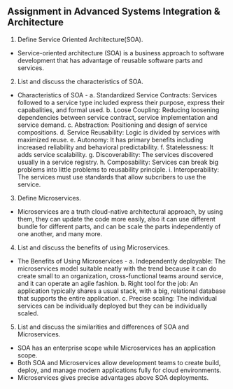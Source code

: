 ## Assignment in Advanced Systems Integration & Architecture
1. Define Service Oriented Architecture(SOA).
- Service-oriented architecture (SOA) is a business approach to software development that has advantage of reusable software parts and services.

2. List and discuss the characteristics of SOA.
- Characteristics of SOA -
a. Standardized Service Contracts: Services followed to a service type included express their purpose, express their capabalities, and formal used.
b. Loose Coupling: Reducing loosening dependencies between service contract, service implementation and service demand.
c. Abstraction: Positioning and design of service compositions.
d. Service Reusability: Logic is divided by services with maximized reuse.
e. Autonomy: It has primary benefits including increased reliability and behavioral predictability.
f. Statelessness: It adds service scalability.
g. Discoverability: The services discovered usually in a service registry.
h. Composability: Services can break big problems into little problems to reusability principle.
i. Interoperability: The services must use standards that allow subcribers to use the service.

3. Define Microservices.
- Microservices are a truth cloud-native architectural approach, by using them, they can update the code more easily, also it can use different bundle for different parts, and can be scale the parts independently of one another, and many more.

4. List and discuss the benefits of using Microservices.
- The Benefits of Using Microservices -
a. Independently deployable: The microservices model suitable neatly with the trend because it can do create small to an organization, cross-functional teams around service, and it can operate an agile fashion.
b. Right tool for the job: An application typically shares a usual stack, with a big, relational database that supports the entire application.
c. Precise scaling: The individual services can be individually deployed but they can be individually scaled.

5. List and discuss the similarities and differences of SOA and Microservices.
- SOA has an enterprise scope while Microservices has an application scope.
- Both SOA and Microservices allow development teams to create build, deploy, and manage modern applications fully for cloud environments.
- Microservices gives precise advantages above SOA deployments.

